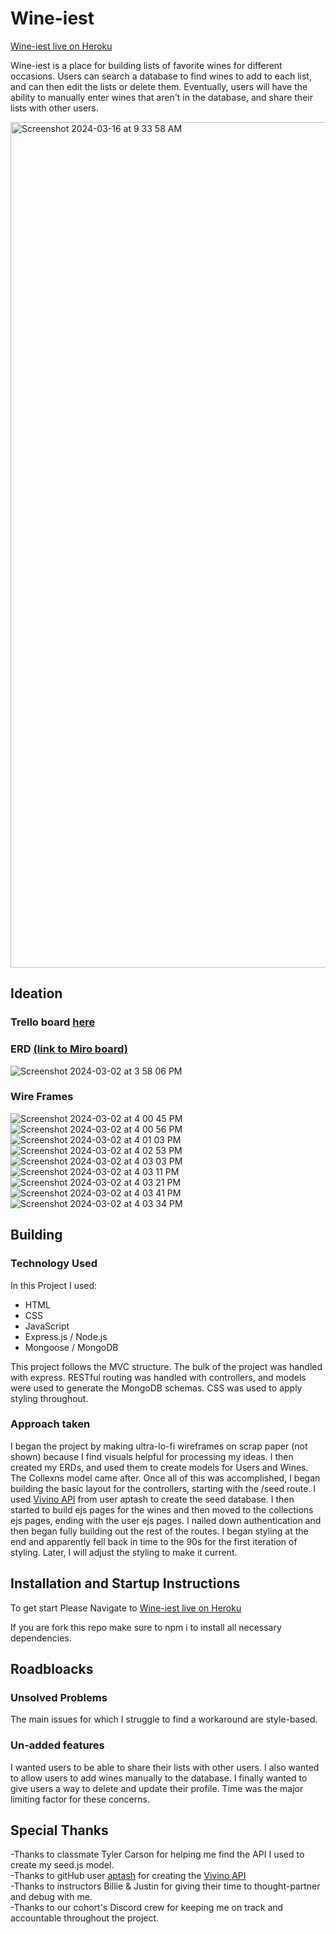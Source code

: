 # Wine-iest

[Wine-iest live on Heroku](https://wine-iest-2a48e153d64e.herokuapp.com/)

Wine-iest is a place for building lists of favorite wines for different occasions.  Users can search a database to find wines to add to each list, and can then edit the lists or delete them.  Eventually, users will have the ability to manually enter wines that aren't in the database, and share their lists with other users.

<img width="1353" alt="Screenshot 2024-03-16 at 9 33 58 AM" src="https://github.com/zacmea/project2/assets/152098774/de98539d-b019-4613-a659-9ba62737857e">


## Ideation
### Trello board [here](https://trello.com/invite/b/Yg5CzclE/ATTI361b8321efd359841509edb0f0a1d1e65391A3B7/project-2)

### ERD [(link to Miro board)](https://miro.com/app/board/uXjVNlo1OXQ=/?share_link_id=757118089960)

![Screenshot 2024-03-02 at 3 58 06 PM](https://github.com/zacmea/project2/assets/152098774/c1201d7b-2d79-4329-af45-6bc2cf608c79)

### Wire Frames
![Screenshot 2024-03-02 at 4 00 45 PM](https://github.com/zacmea/project2/assets/152098774/efb9211e-0e52-4e28-ba10-0cb127fe9989)
![Screenshot 2024-03-02 at 4 00 56 PM](https://github.com/zacmea/project2/assets/152098774/9ef26402-b726-479e-b45d-7126e8bf67cd)
![Screenshot 2024-03-02 at 4 01 03 PM](https://github.com/zacmea/project2/assets/152098774/ea61c72a-0708-4c53-99bf-33aacdfc327d)
![Screenshot 2024-03-02 at 4 02 53 PM](https://github.com/zacmea/project2/assets/152098774/75c85063-ce28-452e-aec1-2b1f65b9f22e)
![Screenshot 2024-03-02 at 4 03 03 PM](https://github.com/zacmea/project2/assets/152098774/32e04cc4-63d4-47d9-b268-ab34248fe1bd)
![Screenshot 2024-03-02 at 4 03 11 PM](https://github.com/zacmea/project2/assets/152098774/cdee2110-4364-487e-8aad-d8a195bc4219)
![Screenshot 2024-03-02 at 4 03 21 PM](https://github.com/zacmea/project2/assets/152098774/ab0ed6c2-6281-4c19-ba1b-64d1b30e086e)
![Screenshot 2024-03-02 at 4 03 41 PM](https://github.com/zacmea/project2/assets/152098774/b4c7275c-db2f-4640-b0cc-00e2a5b4aa28)
![Screenshot 2024-03-02 at 4 03 34 PM](https://github.com/zacmea/project2/assets/152098774/5f2da49c-efd4-4d0c-b876-1f6abc16f534)

## Building
### Technology Used
In this Project I used:
- HTML
- CSS
- JavaScript
- Express.js / Node.js
- Mongoose / MongoDB

This project follows the MVC structure.  The bulk of the project was handled with express.  RESTful routing was handled with controllers, and models were used to generate the MongoDB schemas.  CSS was used to apply styling throughout.

### Approach taken

I began the project by making ultra-lo-fi wireframes on scrap paper (not shown) because I find visuals helpful for processing my ideas.  I then created my ERDs, and used them to create models for Users and Wines. The Collexns model came after.  Once all of this was accomplished, I began building the basic layout for the controllers, starting with the /seed route.  I used [Vivino API](https://github.com/aptash/vivino-api) from user aptash to create the seed database.  I then started to build ejs pages for the wines and then moved to the collections ejs pages, ending with the user ejs pages. I nailed down authentication and then began fully building out the rest of the routes.  I began styling at the end and apparently fell back in time to the 90s for the first iteration of styling.  Later, I will adjust the styling to make it current.

## Installation and Startup Instructions
To get start Please Navigate to
[Wine-iest live on Heroku](https://wine-iest-2a48e153d64e.herokuapp.com/)

If you are fork this repo make sure to npm i to install all necessary dependencies.


## Roadbloacks
### Unsolved Problems
The main issues for which I struggle to find a workaround are style-based. 

### Un-added features
I wanted users to be able to share their lists with other users.  I also wanted to allow users to add wines manually to the database.  I finally wanted to give users a way to delete and update their profile.  Time was the major limiting factor for these concerns.


## Special Thanks
-Thanks to classmate Tyler Carson for helping me find the API I used to create my seed.js model. <br>
-Thanks to gitHub user [aptash](https://github.com/aptash) for creating the [Vivino API](https://github.com/aptash/vivino-api) <br>
-Thanks to instructors Billie & Justin for giving their time to thought-partner and debug with me. <br>
-Thanks to our cohort's Discord crew for keeping me on track and accountable throughout the project.
